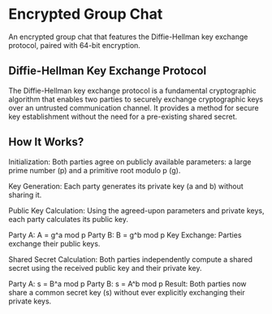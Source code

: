 # Encrypted Group Chat
An encrypted group chat that features the Diffie-Hellman key exchange protocol, paired with 64-bit encryption.

## Diffie-Hellman Key Exchange Protocol
The Diffie-Hellman key exchange protocol is a fundamental cryptographic algorithm that enables two parties to securely exchange cryptographic keys over an untrusted communication channel. It provides a method for secure key establishment without the need for a pre-existing shared secret.

## How It Works?

Initialization: Both parties agree on publicly available parameters: a large prime number (p) and a primitive root modulo p (g).

Key Generation: Each party generates its private key (a and b) without sharing it.

Public Key Calculation: Using the agreed-upon parameters and private keys, each party calculates its public key.

Party A: A = g^a mod p
Party B: B = g^b mod p
Key Exchange: Parties exchange their public keys.

Shared Secret Calculation: Both parties independently compute a shared secret using the received public key and their private key.

Party A: s = B^a mod p
Party B: s = A^b mod p
Result: Both parties now share a common secret key (s) without ever explicitly exchanging their private keys.


